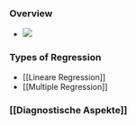 ### Overview
+ ![](../../z_images/Pasted%20image%2020230116110220.png)

### Types of Regression
+ [[Lineare Regression]]
+ [[Multiple Regression]]

### [[Diagnostische Aspekte]]